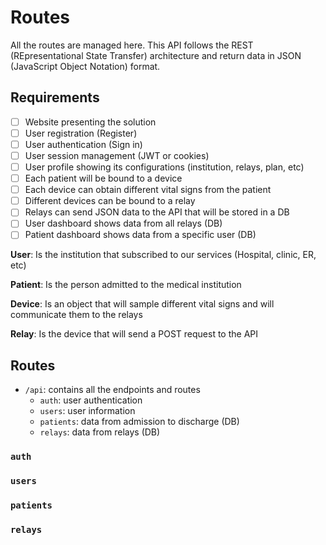# Routes

All the routes are managed here.
This API follows the REST (REpresentational State Transfer) architecture and return data in JSON (JavaScript Object Notation) format.

## Requirements
- [ ] Website presenting the solution
- [ ] User registration (Register)
- [ ] User authentication (Sign in)
- [ ] User session management (JWT or cookies)
- [ ] User profile showing its configurations (institution, relays, plan, etc)
- [ ] Each patient will be bound to a device
- [ ] Each device can obtain different vital signs from the patient
- [ ] Different devices can be bound to a relay
- [ ] Relays can send JSON data to the API that will be stored in a DB
- [ ] User dashboard shows data from all relays (DB)
- [ ] Patient dashboard shows data from a specific user (DB)

**User**: Is the institution that subscribed to our services (Hospital, clinic, ER, etc)

**Patient**: Is the person admitted to the medical institution

**Device**: Is an object that will sample different vital signs and will communicate them to the relays

**Relay**: Is the device that will send a POST request to the API

## Routes
- `/api`: contains all the endpoints and routes
	- `auth`: user authentication
	- `users`: user information
	- `patients`: data from admission to discharge (DB)
	- `relays`: data from relays (DB)

### `auth`


### `users`


### `patients`


### `relays`


